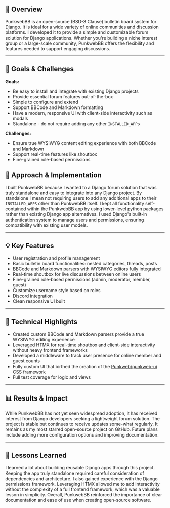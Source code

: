 ## 📖 Overview

PunkwebBB is an open-source (BSD-3 Clause) bulletin board system for Django. It is ideal for a wide variety of online communities and discussion platforms. I developed it to provide a simple and customizable forum solution for Django applications. Whether you're building a niche interest group or a large-scale community, PunkwebBB offers the flexibility and features needed to support engaging discussions.

---

## 🎯 Goals & Challenges

**Goals:**

- Be easy to install and integrate with existing Django projects
- Provide essential forum features out-of-the-box
- Simple to configure and extend
- Support BBCode and Markdown formatting
- Have a modern, responsive UI with client-side interactivity such as modals
- Standalone - do not require adding any other `INSTALLED_APP`s

**Challenges:**

- Ensure true WYSIWYG content editing experience with both BBCode and Markdown
- Support real-time features like shoutbox
- Fine-grained role-based permissions

## 🧠 Approach & Implementation

I built PunkwebBB because I wanted to a Django forum solution that was truly standalone and easy to integrate into any Django project. By standalone I mean not requiring users to add any additional apps to their `INSTALLED_APPS` other than PunkwebBB itself. I kept all functionality self-contained within the PunkwebBB app by using lower-level python packages rather than existing Django app alternatives. I used Django's built-in authentication system to manage users and permissions, ensuring compatibility with existing user models.

---

## 💡 Key Features

- User registration and profile management
- Basic bulletin board functionalities: nested categories, threads, posts
- BBCode and Markdown parsers with WYSIWYG editors fully integrated
- Real-time shoutbox for live discussions between online users
- Fine-grained role-based permissions (admin, moderator, member, guest)
- Customize username style based on roles
- Discord integration
- Clean responsive UI built

---

## 🧩 Technical Highlights

- Created custom BBCode and Markdown parsers provide a true WYSIWYG editing experience
- Leveraged HTMX for real-time shoutbox and client-side interactivity without heavy frontend frameworks
- Developed a middleware to track user presence for online member and guest counts
- Fully custom UI that birthed the creation of the [Punkweb/punkweb-ui](https://github.com/Punkweb/punkweb-ui) CSS framework
- Full test coverage for logic and views

---

## 📊 Results & Impact

While PunkwebBB has not yet seen widespread adoption, it has received interest from Django developers seeking a lightweight forum solution. The project is stable but continues to receive updates some-what regularly. It remains as my most starred open-source project on GitHub. Future plans include adding more configuration options and improving documentation.

---

## 🧭 Lessons Learned

I learned a lot about building reusable Django apps through this project. Keeping the app truly standalone required careful consideration of dependencies and architecture. I also gained experience with the Django permissions framework. Leveraging HTMX allowed me to add interactivity without the complexity of a full frontend framework, which was a valuable lesson in simplicity. Overall, PunkwebBB reinforced the importance of clear documentation and ease of use when creating open-source software.

<!-- ---

## 🖼️ Visuals

Include screenshots, diagrams, or UI previews (optional but highly recommended): -->
